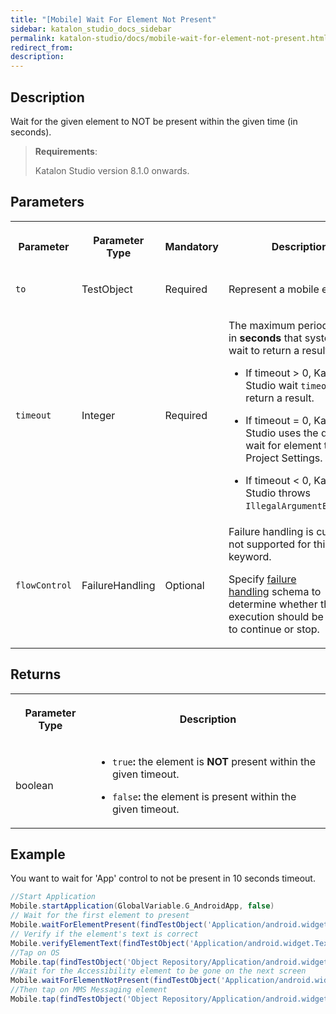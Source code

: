 ```yaml
---
title: "[Mobile] Wait For Element Not Present" 
sidebar: katalon_studio_docs_sidebar
permalink: katalon-studio/docs/mobile-wait-for-element-not-present.html 
redirect_from:
description: 
---
```

## Description

Wait for the given element to NOT be present within the given time (in seconds).

>**Requirements**:
>
> Katalon Studio version 8.1.0 onwards.

## Parameters

<table data-number-column="false"><colgroup><col /><col /><col /><col /></colgroup>
<tbody>
	<tr>
		<th colspan="1" rowspan="1" data-colwidth="176">
			<div tabindex="0">
				<p data-renderer-start-pos="1550"><strong data-renderer-mark="true">Parameter</strong></p>
			</div>
		</th>
		<th colspan="1" rowspan="1" data-colwidth="174">
			<div tabindex="0">
				<p data-renderer-start-pos="1563"><strong data-renderer-mark="true">Parameter Type</strong></p>
			</div>
		</th>
		<th colspan="1" rowspan="1" data-colwidth="133">
			<div tabindex="0">
				<p data-renderer-start-pos="1581"><strong data-renderer-mark="true">Mandatory</strong></p>
			</div>
		</th>
		<th colspan="1" rowspan="1" data-colwidth="477">
			<div tabindex="0">
				<p data-renderer-start-pos="1594"><strong data-renderer-mark="true">Description</strong></p>
			</div>
		</th>
	</tr>
	<tr>
		<td colspan="1" rowspan="1" data-colwidth="176">
			<p data-renderer-start-pos="1611"><code data-renderer-mark="true">to</code></p>
		</td>
		<td colspan="1" rowspan="1" data-colwidth="174">
			<p data-renderer-start-pos="1617">TestObject</p>
		</td>
		<td colspan="1" rowspan="1" data-colwidth="133">
			<p data-renderer-start-pos="1631">Required</p>
		</td>
		<td colspan="1" rowspan="1" data-colwidth="477">
			<p data-renderer-start-pos="1638">Represent a mobile element.</p>
		</td>
	</tr>
	<tr>
		<td colspan="1" rowspan="1" data-colwidth="176">
			<p data-renderer-start-pos="1671"><code data-renderer-mark="true">timeout</code></p>
		</td>
		<td colspan="1" rowspan="1" data-colwidth="174">
			<p data-renderer-start-pos="1682">Integer</p>
		</td>
		<td colspan="1" rowspan="1" data-colwidth="133">
			<p data-renderer-start-pos="1693">Required</p>
		</td>
		<td colspan="1" rowspan="1" data-colwidth="477">
			<p data-renderer-start-pos="1700">The maximum period of time in <strong data-renderer-mark="true">seconds</strong> that system will wait to return a result.</p>
			<ul data-indent-level="1">
				<li>
					<p data-renderer-start-pos="1783">If timeout &gt; 0, Katalon Studio wait <code data-renderer-mark="true">timeout</code> to return a result.</p>
				</li>
				<li>
					<p data-renderer-start-pos="1837">If timeout = 0, Katalon Studio uses the default wait for element timeout in Project Settings.</p>
				</li>
				<li>
					<p data-renderer-start-pos="1922">If timeout &lt; 0, Katalon Studio throws <code data-renderer-mark="true">IllegalArgumentException</code>.</p>
				</li>
			</ul>
		</td>
	</tr>
	<tr>
		<td colspan="1" rowspan="1" data-colwidth="176">
			<p data-renderer-start-pos="1981"><code data-renderer-mark="true">flowControl</code></p>
		</td>
		<td colspan="1" rowspan="1" data-colwidth="174">
			<p data-renderer-start-pos="1996">FailureHandling</p>
		</td>
		<td colspan="1" rowspan="1" data-colwidth="133">
			<p data-renderer-start-pos="2015">Optional</p>
		</td>
		<td colspan="1" rowspan="1" data-colwidth="477">
			<div>
				<div>Failure handling is currently not supported for this mobile keyword.</div>
			</div>
			<p data-renderer-start-pos="2021">Specify&nbsp;<a title="https://docs.katalon.com/x/qAAM" href="https://docs.katalon.com/x/qAAM" data-renderer-mark="true">failure handling</a>&nbsp;schema to determine whether the execution should be allowed to continue or stop.</p>
		</td>
	</tr>
</tbody>
</table>

## Returns

<table data-number-column="false"><colgroup><col /><col /></colgroup>
<tbody>
	<tr>
		<th colspan="1" rowspan="1" data-colwidth="480">
			<div tabindex="0">
				<p data-renderer-start-pos="2146"><strong data-renderer-mark="true">Parameter Type</strong></p>
				<figure></figure>
			</div>
		</th>
		<th colspan="1" rowspan="1" data-colwidth="480">
			<div tabindex="0">
				<p data-renderer-start-pos="2164"><strong data-renderer-mark="true">Description</strong></p>
				<figure></figure>
			</div>
		</th>
	</tr>
	<tr>
		<td colspan="1" rowspan="1" data-colwidth="480">
			<p data-renderer-start-pos="2181">boolean</p>
		</td>
		<td colspan="1" rowspan="1" data-colwidth="480">
			<ul data-indent-level="1">
				<li>
					<p data-renderer-start-pos="2194"><code data-renderer-mark="true">true</code><strong data-renderer-mark="true">:</strong>&nbsp;the element is <strong data-renderer-mark="true">NOT</strong> present within the given timeout.</p>
				</li>
				<li>
					<p data-renderer-start-pos="2256"><code data-renderer-mark="true">false</code><strong data-renderer-mark="true">:&nbsp;</strong>the element is present within the given timeout.</p>
				</li>
			</ul>
		</td>
	</tr>
</tbody>
</table>

## Example

You want to wait for 'App' control to not be present in 10 seconds timeout.

```groovy
//Start Application
Mobile.startApplication(GlobalVariable.G_AndroidApp, false)
// Wait for the first element to present 
Mobile.waitForElementPresent(findTestObject('Application/android.widget.TextView - Accessibility'), 10)
// Verify if the element's text is correct
Mobile.verifyElementText(findTestObject('Application/android.widget.TextView - Accessibility'), 'Accessibility', FailureHandling.CONTINUE_ON_FAILURE)
//Tap on OS
Mobile.tap(findTestObject('Object Repository/Application/android.widget.TextView - OS'), 0)
//Wait for the Accessibility element to be gone on the next screen
Mobile.waitForElementNotPresent(findTestObject('Application/android.widget.TextView - Accessibility'), 10)
//Then tap on MMS Messaging element
Mobile.tap(findTestObject('Object Repository/Application/android.widget.TextView - MMS Messaging '), 0)
```
